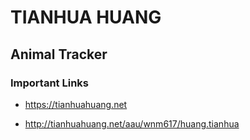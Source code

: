 # TIANHUA HUANG

## Animal Tracker

### Important Links

- https://tianhuahuang.net

- http://tianhuahuang.net/aau/wnm617/huang.tianhua 
